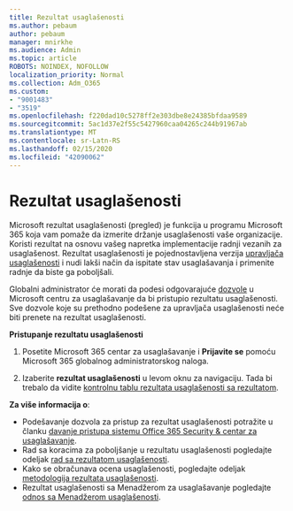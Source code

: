 ```yaml
---
title: Rezultat usaglašenosti
ms.author: pebaum
author: pebaum
manager: mnirkhe
ms.audience: Admin
ms.topic: article
ROBOTS: NOINDEX, NOFOLLOW
localization_priority: Normal
ms.collection: Adm_O365
ms.custom:
- "9001483"
- "3519"
ms.openlocfilehash: f220dad10c5278ff2e303dbe8e24385bfdaa9589
ms.sourcegitcommit: 5ac1d37e2f55c5427960caa04265c244b91967ab
ms.translationtype: MT
ms.contentlocale: sr-Latn-RS
ms.lasthandoff: 02/15/2020
ms.locfileid: "42090062"
---
```

# <a name="compliance-score"></a>Rezultat usaglašenosti

Microsoft rezultat usaglašenosti (pregled) je funkcija u programu Microsoft 365 koja vam pomaže da izmerite držanje usaglašenosti vaše organizacije. Koristi rezultat na osnovu vašeg napretka implementacije radnji vezanih za usaglašenost.   Rezultat usaglašenosti je pojednostavljena verzija [upravljača usaglašenosti](https://docs.microsoft.com/en-us/microsoft-365/compliance/compliance-manager-overview) i nudi lakši način da ispitate stav usaglašavanja i primenite radnje da biste ga poboljšali. 

Globalni administrator će morati da podesi odgovarajuće [dozvole](https://docs.microsoft.com/en-us/microsoft-365/security/office-365-security/permissions-in-the-security-and-compliance-center) u Microsoft centru za usaglašavanje da bi pristupio rezultatu usaglašenosti.  Sve dozvole koje su prethodno podešene za upravljača usaglašenosti neće biti prenete na rezultat usaglašenosti.

**Pristupanje rezultatu usaglašenosti**

1. Posetite Microsoft 365 centar za usaglašavanje i **Prijavite se** pomoću Microsoft 365 globalnog administratorskog naloga.

2. Izaberite **rezultat usaglašenosti** u levom oknu za navigaciju. Tada bi trebalo da vidite [kontrolnu tablu rezultata usaglašenosti sa rezultatom](https://docs.microsoft.com/en-us/microsoft-365/compliance/compliance-score-setup#understand-the-compliance-score-dashboard).
 

**Za više informacija o**:

- Podešavanje dozvola za pristup za rezultat usaglašenosti potražite u članku [davanje pristupa sistemu Office 365 Security & centar za usaglašavanje](https://docs.microsoft.com/en-us/microsoft-365/security/office-365-security/grant-access-to-the-security-and-compliance-center).
- Rad sa koracima za poboljšanje u rezultatu usaglašenosti pogledajte odeljak [rad sa rezultatom usaglašenosti](https://docs.microsoft.com/en-us/microsoft-365/compliance/working-with-compliance-score).
- Kako se obračunava ocena usaglašenosti, pogledajte odeljak [metodologija rezultata usaglašenosti](https://docs.microsoft.com/en-us/microsoft-365/compliance/compliance-score-methodology).
- Rezultat usaglašenosti sa Menadžerom za usaglašavanje pogledajte [odnos sa Menadžerom usaglašenosti](https://docs.microsoft.com/en-us/microsoft-365/compliance/compliance-score#relationship-to-compliance-manager).

